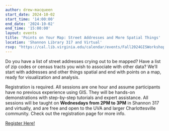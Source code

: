 ```yaml
---
author: drew-macqueen
start_date: 2024-10-02
start_time: '14:00:00'
end_date: '2024-10-02'
end_time: '15:00:00'
layout: events
title: 'Points on Your Map: Street Addresses and More Spatial Things'
location: 'Shannon Library 317 and Virtual'
rsvp: "https://cal.lib.virginia.edu/calendar/events/Fall2024GISWorkshop4"
---
```


Do you have a list of street addresses crying out to be mapped?  Have a list of zip codes or census tracts you wish to associate with other data?  We’ll start with addresses and other things spatial and end with points on a map, ready for visualization and analysis.  

Registration is required. All sessions are one hour and assume participants have no previous experience using GIS. They will be hands-on demonstrations with step-by-step tutorials and expert assistance.  All sessions will be taught on **Wednesdays from 2PM to 3PM** in Shannon 317 and virtually, and are free and open to the UVA and larger Charlottesville community. Check out the registration page for more info. 

[Register Here!](https://cal.lib.virginia.edu/calendar/events/Fall2024GISWorkshop4)
